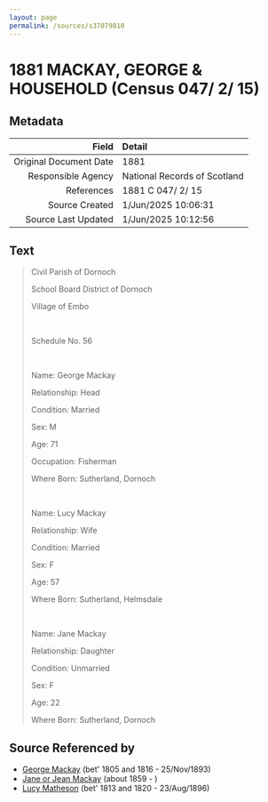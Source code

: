 ```yaml
---
layout: page
permalink: /sources/s37879810
---
```


# 1881 MACKAY, GEORGE & HOUSEHOLD (Census 047/ 2/ 15)

## Metadata

Field | Detail
---:|:---
Original Document Date | 1881
Responsible Agency | National Records of Scotland
References | 1881 C 047/ 2/ 15
Source Created | 1/Jun/2025 10:06:31
Source Last Updated | 1/Jun/2025 10:12:56

## Text

> Civil Parish of Dornoch
>
> School Board District of Dornoch
>
> Village of Embo
>
> <br/>
>
> Schedule No. 56
>
> <br/>
>
> Name: George Mackay
>
> Relationship: Head
>
> Condition: Married
>
> Sex: M
>
> Age: 71
>
> Occupation: Fisherman
>
> Where Born: Sutherland, Dornoch
>
> <br/>
>
> Name: Lucy Mackay
>
> Relationship: Wife
>
> Condition: Married
>
> Sex: F
>
> Age: 57
>
> Where Born: Sutherland, Helmsdale
>
> <br/>
>
> Name: Jane Mackay
>
> Relationship: Daughter
>
> Condition: Unmarried
>
> Sex: F
>
> Age: 22
>
> Where Born: Sutherland, Dornoch
>

## Source Referenced by

* [George Mackay](../people/@33764614@-george-mackay-b1805~1816-d1893-11-25.md) (bet' 1805 and 1816 - 25/Nov/1893)
* [Jane or Jean Mackay](../people/@4172390@-jane-or-jean-mackay-b1859-d.md) (about 1859 - )
* [Lucy Matheson](../people/@67811996@-lucy-matheson-b1813~1820-d1896-8-23.md) (bet' 1813 and 1820 - 23/Aug/1896)
